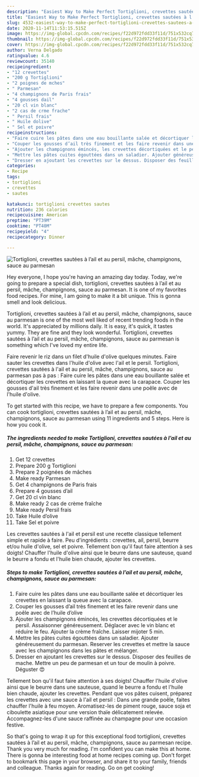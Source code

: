 ```yaml
---
description: "Easiest Way to Make Perfect Tortiglioni, crevettes sautées à l’ail et au persil, mâche, champignons, sauce au parmesan"
title: "Easiest Way to Make Perfect Tortiglioni, crevettes sautées à l’ail et au persil, mâche, champignons, sauce au parmesan"
slug: 4532-easiest-way-to-make-perfect-tortiglioni-crevettes-sautees-a-lail-et-au-persil-mache-champignons-sauce-au-parmesan
date: 2020-11-14T11:53:15.515Z
image: https://img-global.cpcdn.com/recipes/f22d972fdd33f11d/751x532cq70/tortiglioni-crevettes-sautees-a-lail-et-au-persil-mache-champignons-sauce-au-parmesan-photo-principale-de-la-recette.jpg
thumbnail: https://img-global.cpcdn.com/recipes/f22d972fdd33f11d/751x532cq70/tortiglioni-crevettes-sautees-a-lail-et-au-persil-mache-champignons-sauce-au-parmesan-photo-principale-de-la-recette.jpg
cover: https://img-global.cpcdn.com/recipes/f22d972fdd33f11d/751x532cq70/tortiglioni-crevettes-sautees-a-lail-et-au-persil-mache-champignons-sauce-au-parmesan-photo-principale-de-la-recette.jpg
author: Verna Delgado
ratingvalue: 4.6
reviewcount: 35140
recipeingredient:
- "12 crevettes"
- "200 g Tortiglioni"
- "2 poignes de mches"
- " Parmesan"
- "4 champignons de Paris frais"
- "4 gousses dail"
- "20 cl vin blanc"
- "2 cas de crme frache"
- " Persil frais"
- " Huile dolive"
- " Sel et poivre"
recipeinstructions:
- "Faire cuire les pâtes dans une eau bouillante salée et décortiquer les crevettes en laissant la queue avec la carapace."
- "Couper les gousses d’ail très finement et les faire revenir dans une poêle avec de l’huile d’olive"
- "Ajouter les champignons émincés, les crevettes décortiquées et le persil. Assaisonner généreusement. Déglacer avec le vin blanc et réduire le feu. Ajouter la crème fraîche. Laisser mijoter 5 min."
- "Mettre les pâtes cuites égouttées dans un saladier. Ajouter généreusement du parmesan. Reserver les crevettes et mettre la sauce avec les champignons dans les pâtes et mélanger."
- "Dresser en ajoutant les crevettes sur le dessus. Disposer des feuilles de mache. Mettre un peu de parmesan et un tour de moulin à poivre. Déguster 😍"
categories:
- Recipe
tags:
- tortiglioni
- crevettes
- sautes

katakunci: tortiglioni crevettes sautes 
nutrition: 236 calories
recipecuisine: American
preptime: "PT39M"
cooktime: "PT40M"
recipeyield: "4"
recipecategory: Dinner

---
```



![Tortiglioni, crevettes sautées à l’ail et au persil, mâche, champignons, sauce au parmesan](https://img-global.cpcdn.com/recipes/f22d972fdd33f11d/751x532cq70/tortiglioni-crevettes-sautees-a-lail-et-au-persil-mache-champignons-sauce-au-parmesan-photo-principale-de-la-recette.jpg)

Hey everyone, I hope you're having an amazing day today. Today, we're going to prepare a special dish, tortiglioni, crevettes sautées à l’ail et au persil, mâche, champignons, sauce au parmesan. It is one of my favorites food recipes. For mine, I am going to make it a bit unique. This is gonna smell and look delicious.

Tortiglioni, crevettes sautées à l’ail et au persil, mâche, champignons, sauce au parmesan is one of the most well liked of recent trending foods in the world. It's appreciated by millions daily. It is easy, it's quick, it tastes yummy. They are fine and they look wonderful. Tortiglioni, crevettes sautées à l’ail et au persil, mâche, champignons, sauce au parmesan is something which I've loved my entire life.

Faire revenir le riz dans un filet d&#39;huile d&#39;olive quelques minutes. Faire sauter les crevettes dans l&#39;huile d&#39;olive avec l&#39;ail et le persil. Tortiglioni, crevettes sautées à l&#39;ail et au persil, mâche, champignons, sauce au parmesan pas à pas : Faire cuire les pâtes dans une eau bouillante salée et décortiquer les crevettes en laissant la queue avec la carapace. Couper les gousses d&#39;ail très finement et les faire revenir dans une poêle avec de l&#39;huile d&#39;olive.


To get started with this recipe, we have to prepare a few components. You can cook tortiglioni, crevettes sautées à l’ail et au persil, mâche, champignons, sauce au parmesan using 11 ingredients and 5 steps. Here is how you cook it.

<!--inarticleads1-->

##### The ingredients needed to make Tortiglioni, crevettes sautées à l’ail et au persil, mâche, champignons, sauce au parmesan:

1. Get 12 crevettes
1. Prepare 200 g Tortiglioni
1. Prepare 2 poignées de mâches
1. Make ready  Parmesan
1. Get 4 champignons de Paris frais
1. Prepare 4 gousses d’ail
1. Get 20 cl vin blanc
1. Make ready 2 cas de crème fraîche
1. Make ready  Persil frais
1. Take  Huile d’olive
1. Take  Sel et poivre


Les crevettes sautées à l&#39;ail et persil est une recette classique tellement simple et rapide à faire. Peu d&#39;ingrédients : crevettes, ail, persil, beurre et/ou huile d&#39;olive, sel et poivre. Tellement bon qu&#39;il faut faire attention à ses doigts! Chauffer l&#39;huile d&#39;olive ainsi que le beurre dans une sauteuse, quand le beurre a fondu et l&#39;huile bien chaude, ajouter les crevettes. 

<!--inarticleads2-->

##### Steps to make Tortiglioni, crevettes sautées à l’ail et au persil, mâche, champignons, sauce au parmesan:

1. Faire cuire les pâtes dans une eau bouillante salée et décortiquer les crevettes en laissant la queue avec la carapace.
1. Couper les gousses d’ail très finement et les faire revenir dans une poêle avec de l’huile d’olive
1. Ajouter les champignons émincés, les crevettes décortiquées et le persil. Assaisonner généreusement. Déglacer avec le vin blanc et réduire le feu. Ajouter la crème fraîche. Laisser mijoter 5 min.
1. Mettre les pâtes cuites égouttées dans un saladier. Ajouter généreusement du parmesan. Reserver les crevettes et mettre la sauce avec les champignons dans les pâtes et mélanger.
1. Dresser en ajoutant les crevettes sur le dessus. Disposer des feuilles de mache. Mettre un peu de parmesan et un tour de moulin à poivre. Déguster 😍


Tellement bon qu&#39;il faut faire attention à ses doigts! Chauffer l&#39;huile d&#39;olive ainsi que le beurre dans une sauteuse, quand le beurre a fondu et l&#39;huile bien chaude, ajouter les crevettes. Pendant que vos pâtes cuisent, préparez les crevettes avec une sauce à l&#39;ail et persil : Dans une grande poêle, faites chauffer l&#39;huile à feu moyen. Aromatisez-les de piment rouge, sauce soja et ciboulette asiatique pour une version thaïe délicatement relevée. Accompagnez-les d&#39;une sauce raffinée au champagne pour une occasion festive. 

So that's going to wrap it up for this exceptional food tortiglioni, crevettes sautées à l’ail et au persil, mâche, champignons, sauce au parmesan recipe. Thank you very much for reading. I'm confident you can make this at home. There is gonna be interesting food at home recipes coming up. Don't forget to bookmark this page in your browser, and share it to your family, friends and colleague. Thanks again for reading. Go on get cooking!
